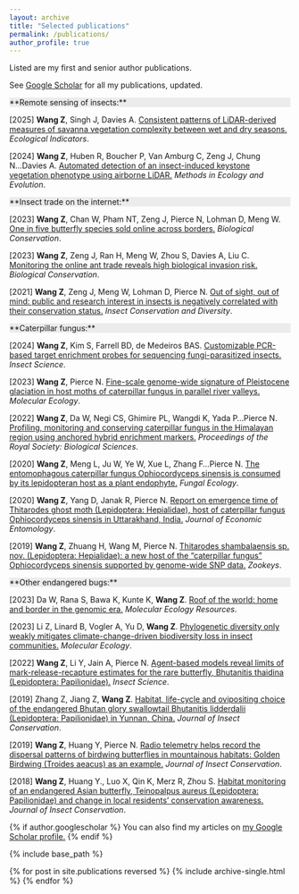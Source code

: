 ```yaml
---
layout: archive
title: "Selected publications"
permalink: /publications/
author_profile: true
---
```

Listed are my first and senior author publications.

See [Google Scholar](https://scholar.google.com/citations?user=OqXxR4UAAAAJ&hl=en) for all my publications, updated.

<div class="tip" markdown="1" style="background-color: rgb(236,236,236);">
**Remote sensing of insects:**
</div>

[2025] **Wang Z**, Singh J, Davies A. [Consistent patterns of LiDAR-derived measures of savanna vegetation complexity between wet and dry seasons.](https://www.sciencedirect.com/science/article/pii/S1470160X24015188) *Ecological Indicators*.

[2024] **Wang Z**, Huben R, Boucher P, Van Amburg C, Zeng J, Chung N...Davies A. [Automated detection of an insect-induced keystone vegetation phenotype using airborne LiDAR.](https://besjournals.onlinelibrary.wiley.com/doi/full/10.1111/2041-210X.14298) *Methods in Ecology and Evolution*.

<div class="tip" markdown="1" style="background-color: rgb(236,236,236);">
**Insect trade on the internet:**
</div>

[2023] **Wang Z**, Chan W, Pham NT, Zeng J, Pierce N, Lohman D, Meng W. [One in five butterfly species sold online across borders.](https://www.sciencedirect.com/science/article/pii/S0006320723001933) *Biological Conservation*.

[2023] **Wang Z**, Zeng J, Ran H, Meng W, Zhou S, Davies A, Liu C. [Monitoring the online ant trade reveals high biological invasion risk.](https://www.sciencedirect.com/science/article/pii/S0006320723001398) *Biological Conservation*.

[2021] **Wang Z**, Zeng J, Meng W, Lohman D, Pierce N. [Out of sight, out of mind: public and research interest in insects is negatively correlated with their conservation status.](https://www.researchgate.net/publication/351429178_Out_of_sight_out_of_mind_public_and_research_interest_in_insects_is_negatively_correlated_with_their_conservation_status) *Insect Conservation and Diversity*.

<div class="tip" markdown="1" style="background-color: rgb(236,236,236);">
**Caterpillar fungus:**
</div>

[2024] **Wang Z**, Kim S, Farrell BD, de Medeiros BAS. [Customizable PCR-based target enrichment probes for sequencing fungi-parasitized insects.](https://onlinelibrary.wiley.com/doi/full/10.1111/1744-7917.13413) *Insect Science*.


[2023] **Wang Z**, Pierce N. [Fine-scale genome-wide signature of Pleistocene glaciation in host moths of caterpillar fungus in parallel river valleys.](https://onlinelibrary.wiley.com/doi/full/10.1111/mec.16457) *Molecular Ecology*.


[2022] **Wang Z**, Da W, Negi CS, Ghimire PL, Wangdi K, Yada P…Pierce N. [Profiling, monitoring and conserving caterpillar fungus in the Himalayan region using anchored hybrid enrichment markers.](https://royalsocietypublishing.org/doi/10.1098/rspb.2021.2650) *Proceedings of the Royal Society: Biological Sciences*.

[2020] **Wang Z**, Meng L, Ju W, Ye W, Xue L, Zhang F…Pierce N. [The entomophagous caterpillar fungus Ophiocordyceps sinensis is consumed by its lepidopteran host as a plant endophyte.](https://www.researchgate.net/publication/344175715_The_entomophagous_caterpillar_fungus_Ophiocordyceps_sinensis_is_consumed_by_its_lepidopteran_host_as_a_plant_endophyte) *Fungal Ecology*.

[2020] **Wang Z**, Yang D, Janak R, Pierce N. [Report on emergence time of Thitarodes ghost moth (Lepidoptera: Hepialidae), host of caterpillar fungus Ophiocordyceps sinensis in Uttarakhand, India.](https://www.researchgate.net/publication/341652329_Report_on_the_Emergence_Time_of_a_Species_of_Thitarodes_Ghost_Moth_Lepidoptera_Hepialidae_Host_of_the_Caterpillar_Fungus_Ophiocordyceps_sinensis_Ascomycota_Ophiocordycipitaceae_in_Uttarakhand_India) *Journal of Economic Entomology*.

[2019] **Wang Z**, Zhuang H, Wang M, Pierce N. [Thitarodes shambalaensis sp. nov. (Lepidoptera: Hepialidae): a new host of the “caterpillar fungus” Ophiocordyceps sinensis supported by genome-wide SNP data.](https://zookeys.pensoft.net/article/34638/) *Zookeys*. 


<div class="tip" markdown="1" style="background-color: rgb(236,236,236);">
**Other endangered bugs:**
</div>

[2023] Da W, Rana S, Bawa K, Kunte K, **Wang Z**. [Roof of the world: home and border in the genomic era.](https://onlinelibrary.wiley.com/doi/full/10.1111/1755-0998.13827) *Molecular Ecology Resources*. 

[2023] Li Z, Linard B, Vogler A, Yu D, **Wang Z**. [Phylogenetic diversity only weakly mitigates climate-change-driven biodiversity loss in insect communities.](https://www.researchgate.net/publication/364645640_Phylogenetic_diversity_only_weakly_mitigates_climate-change-driven_biodiversity_loss_in_insect_communities) *Molecular Ecology*.

[2022] **Wang Z**, Li Y, Jain A, Pierce N. [Agent-based models reveal limits of mark-release-recapture estimates for the rare butterfly, Bhutanitis thaidina (Lepidoptera: Papilionidae).](https://www.researchgate.net/publication/353263095_Agent-based_models_reveal_limits_of_mark-release-recapture_estimates_for_the_rare_butterfly_Bhutanitis_thaidina_Lepidoptera_Papilionidae) *Insect Science*.

[2019] Zhang Z, Jiang Z, **Wang Z**. [Habitat, life-cycle and ovipositing choice of the endangered Bhutan glory swallowtail Bhutanitis lidderdalii (Lepidoptera: Papilionidae) in Yunnan, China.](https://www.researchgate.net/publication/335725903_Habitat_life_history_and_oviposition_choice_of_the_endangered_Bhutan_Glory_swallowtail_Bhutanitis_lidderdalii_Lepidoptera_Papilionidae_in_Yunnan_China) *Journal of Insect Conservation*.

[2019] **Wang Z**, Huang Y, Pierce N. [Radio telemetry helps record the dispersal patterns of birdwing butterflies in mountainous habitats: Golden Birdwing (Troides aeacus) as an example.](https://www.researchgate.net/publication/334065881_Radio_telemetry_helps_record_the_dispersal_patterns_of_birdwing_butterflies_in_mountainous_habitats_Golden_Birdwing_Troides_aeacus_as_an_example) *Journal of Insect Conservation*.

[2018] **Wang Z**, Huang Y., Luo X, Qin K, Merz R, Zhou S. [Habitat monitoring of an endangered Asian butterfly, Teinopalpus aureus (Lepidoptera: Papilionidae) and change in local residents’ conservation awareness.](https://www.researchgate.net/publication/327967448_Habitat_monitoring_of_an_endangered_Asian_butterfly_Teinopalpus_aureus_Lepidoptera_Papilionidae_and_change_in_local_residents'_conservation_awareness) *Journal of Insect Conservation*.






{% if author.googlescholar %}
  You can also find my articles on <u><a href="{{author.googlescholar}}">my Google Scholar profile</a>.</u>
{% endif %}

{% include base_path %}

{% for post in site.publications reversed %}
  {% include archive-single.html %}
{% endfor %}
